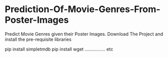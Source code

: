 # Prediction-Of-Movie-Genres-From-Poster-Images
Predict Movie Genres given their Poster Images.
Download The Project and install the pre-requisite libraries 

pip install simpletmdb
pip install wget
................
etc
